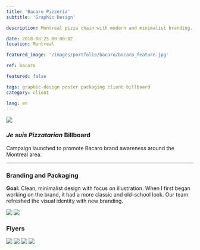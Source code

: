 ```yaml
---
title: 'Bacaro Pizzeria'
subtitle: 'Graphic Design'

description: Montreal pizza chain with modern and minimalist branding.

date: 2018-08-25 00:00:02
location: Montreal

featured_image: '/images/portfolio/bacaro/bacaro_feature.jpg'

ref: bacaro

featured: false

tags: graphic-design poster packaging client billboard
category: client

lang: en
---
```


![](/images/portfolio/bacaro/pizzaterien.jpg)

### *Je suis Pizzatarian* Billboard

Campaign launched to promote Bacaro brand awareness around the Montreal area.

<hr>

### Branding and Packaging

**Goal:** Clean, minimalist design with focus on illustration. When I first began working on the brand, it had a more classic and old-school look. Our team refreshed the visual identity with new branding. 

<div class="gallery" data-columns="2">
	<img src="/images/portfolio/bacaro/bacaro_business_card.jpg">
	<img src="/images/portfolio/bacaro/pizza_box.jpg">
</div>

### Flyers

<div class="gallery" data-columns="4">
	<img src="/images/portfolio/bacaro/pizza_friday.jpg">
	<img src="/images/portfolio/bacaro/boozy_brunch.jpg">
	<img src="/images/portfolio/bacaro/wine_saq.jpg">
	<img src="/images/portfolio/bacaro/impact_combo.jpg">
</div>

